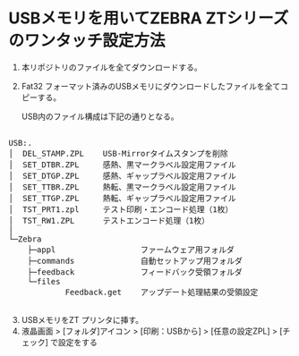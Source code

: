 # USBメモリを用いてZEBRA ZTシリーズのワンタッチ設定方法

1. 本リポジトリのファイルを全てダウンロードする。
2. Fat32 フォーマット済みのUSBメモリにダウンロードしたファイルを全てコピーする。  

   USB内のファイル構成は下記の通りとなる。
     
<pre>     
USB:.  
│  DEL_STAMP.ZPL    USB-Mirrorタイムスタンプを削除  
│  SET_DTBR.ZPL     感熱、黒マークラベル設定用ファイル  
│  SET_DTGP.ZPL     感熱、ギャップラベル設定用ファイル      
│  SET_TTBR.ZPL     熱転、黒マークラベル設定用ファイル  
│  SET_TTGP.ZPL     熱転、ギャップラベル設定用ファイル  
│  TST_PRT1.zpl     テスト印刷・エンコード処理（1枚）  
│  TST_RW1.ZPL      テストエンコード処理（1枚）  
│  
└─Zebra  
    ├─appl                  ファームウェア用フォルダ  
    ├─commands              自動セットアップ用フォルダ  
    ├─feedback              フィードバック受領フォルダ  
    └─files  
            Feedback.get    アップデート処理結果の受領設定  
   </pre>

3. USBメモリをZT プリンタに挿す。
4. 液晶画面 > [フォルダ]アイコン > [印刷：USBから] > [任意の設定ZPL] > [チェック] で設定をする

